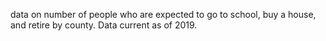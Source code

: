 data on number of people who are expected to go to school, buy a house, and retire by county. Data current as of 2019.
